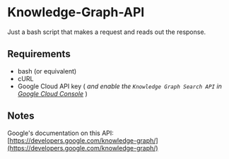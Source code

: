 # Knowledge-Graph-API

Just a bash script that makes a request and reads out the response. 

## Requirements

   - bash (or equivalent)
   - cURL
   - Google Cloud API key ( *and enable the `Knowledge Graph Search API` in [Google Cloud Console](https://console.cloud.google.com/apis/dashboard)* )
   
## Notes

Google's documentation on this API: [https://developers.google.com/knowledge-graph/](https://developers.google.com/knowledge-graph/)

